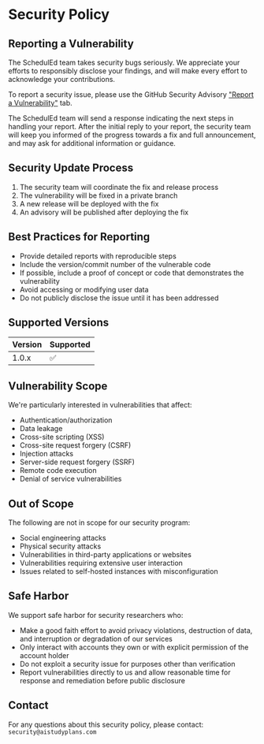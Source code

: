 # Security Policy

## Reporting a Vulnerability

The SchedulEd team takes security bugs seriously. We appreciate your efforts to responsibly disclose your findings, and will make every effort to acknowledge your contributions.

To report a security issue, please use the GitHub Security Advisory ["Report a Vulnerability"](https://github.com/aistudyplans/scheduledapp/security/advisories/new) tab.

The SchedulEd team will send a response indicating the next steps in handling your report. After the initial reply to your report, the security team will keep you informed of the progress towards a fix and full announcement, and may ask for additional information or guidance.

## Security Update Process

1. The security team will coordinate the fix and release process
2. The vulnerability will be fixed in a private branch
3. A new release will be deployed with the fix
4. An advisory will be published after deploying the fix

## Best Practices for Reporting

* Provide detailed reports with reproducible steps
* Include the version/commit number of the vulnerable code
* If possible, include a proof of concept or code that demonstrates the vulnerability
* Avoid accessing or modifying user data
* Do not publicly disclose the issue until it has been addressed

## Supported Versions

| Version | Supported          |
| ------- | ------------------ |
| 1.0.x   | :white_check_mark: |

## Vulnerability Scope

We're particularly interested in vulnerabilities that affect:

* Authentication/authorization
* Data leakage
* Cross-site scripting (XSS)
* Cross-site request forgery (CSRF)
* Injection attacks
* Server-side request forgery (SSRF)
* Remote code execution
* Denial of service vulnerabilities

## Out of Scope

The following are not in scope for our security program:

* Social engineering attacks
* Physical security attacks
* Vulnerabilities in third-party applications or websites
* Vulnerabilities requiring extensive user interaction
* Issues related to self-hosted instances with misconfiguration

## Safe Harbor

We support safe harbor for security researchers who:

* Make a good faith effort to avoid privacy violations, destruction of data, and interruption or degradation of our services
* Only interact with accounts they own or with explicit permission of the account holder
* Do not exploit a security issue for purposes other than verification
* Report vulnerabilities directly to us and allow reasonable time for response and remediation before public disclosure

## Contact

For any questions about this security policy, please contact:
`security@aistudyplans.com` 